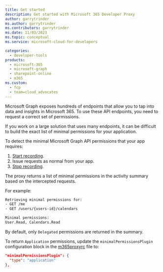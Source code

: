 ```yaml
---
title: Get started
description: Get started with Microsoft 365 Developer Proxy
author: garrytrinder
ms.author: garrytrinder
ms.contributors: garrytrinder
ms.date: 11/03/2023
ms.topic: conceptual
ms.service: microsoft-cloud-for-developers

categories:
  - developer-tools
products:
  - microsoft-365
  - microsoft-graph
  - sharepoint-online
  - m365
ms.custom:
  - fcp
  - team=cloud_advocates
---
```


Microsoft Graph exposes hundreds of endpoints that allow you to tap into data and insights in Microsoft 365. To use these API endpoints, you need to request a correct set of permissions. 

If you work on a large solution that uses many endpoints, it can be difficult to build the exact list of minimal permissions for your application.

To detect the minimal Microsoft Graph API permissions that your app requires:

1. [Start recording](./Record-and-export-proxy-activity.md).
1. Issue requests as normal from your app.
1. [Stop recording](./Record-and-export-proxy-activity.md).

The proxy returns a list of minimal permissions in the activity summary based on the intercepted requests.

For example:

```sh
Retrieving minimal permissions for:
- GET /me
- GET /users/{users-id}/calendars

Minimal permissions:
User.Read, Calendars.Read
```

By default, only `Delegated` permissions are returned in the summary.

To return `Application` permissions, update the `minimalPermissionsPlugin` configuration block in the [m365proxyrc](../technical-reference/m365proxyrc.md) file to:

```json
"minimalPermissionsPlugin": {
  "type": "application"
},
```
